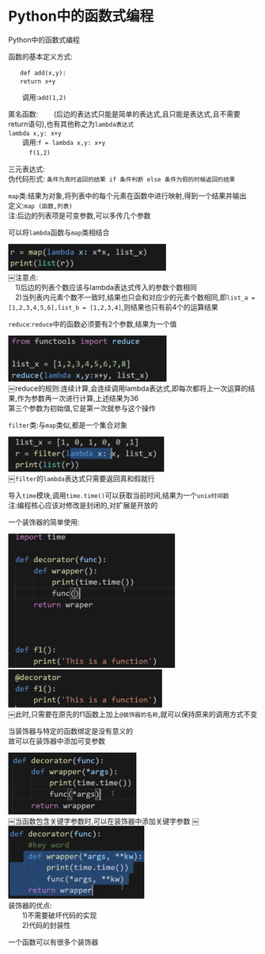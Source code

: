 # Python中的函数式编程

Python中的函数式编程

函数的基本定义方式:</br>
```
　　def add(x,y):
　　return x+y
```
　　调用:`add(1,2)`

匿名函数:
　　(后边的表达式只能是简单的表达式,且只能是表达式,且不需要return语句),也有其他称之为`lambda表达式`</br>
`lambda x,y: x+y`</br>
　　调用:`f = lambda x,y: x+y`</br>
　　　`f(1,2)`

三元表达式:</br>
伪代码形式: `条件为真时返回的结果 if 条件判断 else 条件为假的时候返回的结果`

`map`类:结果为对象,将列表中的每个元素在函数中进行映射,得到一个结果并输出</br>
定义:`map (函数,列表)`</br>
注:后边的列表项是可变参数,可以多传几个参数 
     
可以将`lambda`函数与`map`类相结合

![１－１](Snip20180307_51.png)</br>
￼注意点:</br>
　1)后边的列表个数应该与lambda表达式传入的参数个数相同</br>
　2)当列表内元素个数不一致时,结果也只会和对应少的元素个数相同,即`list_a = [1,2,3,4,5,6],list_b = [1,2,3,4]`,则结果也只有前4个的运算结果

`reduce`:`reduce`中的函数必须要有2个参数,结果为一个值

![１－２](Snip20180307_52.png)</br>
￼reduce的规则:连续计算,会连续调用lambda表达式,即每次都将上一次运算的结果,作为参数再一次进行计算,上述结果为36</br>
第三个参数为初始值,它是第一次就参与这个操作

`filter`类:与`map`类似,都是一个集合对象

![１－３](Snip20180307_53.png)</br>
￼`filter`的`lambda`表达式只需要返回真和假就行  

导入`time`模块,调用`time.time()`可以获取当前时间,结果为一个`unix时间戳`</br>
注:编程核心应该对修改是封闭的,对扩展是开放的

一个装饰器的简单使用:

![１－５](Snip20180307_54.png)</br>
![１－５](Snip20180307_55.png)</br>
￼此时,只需要在原先的f1函数上加上`@装饰器的名称`,就可以保持原来的调用方式不变

当装饰器与特定的函数绑定是没有意义的</br>
故可以在装饰器中添加可变参数 

![１－６](Snip20180307_56.png)</br>
￼当函数包含关键字参数时,可以在装饰器中添加关键字参数
￼
![１－７](Snip20180307_57.png)</br>
装饰器的优点:</br>
　　1)不需要破坏代码的实现</br>
　　2)代码的封装性

一个函数可以有很多个装饰器

